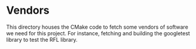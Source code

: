 # Vendors

This directory houses the CMake code to fetch some vendors of software we need for this project.
For instance, fetching and building the googletest library to test the RFL library.